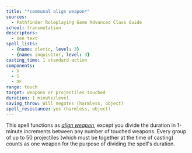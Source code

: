 ```yaml
---
title: "*communal align weapon*"
sources:
  - Pathfinder Roleplaying Game Advanced Class Guide
school: transmutation
descriptors:
  - see text
spell_lists:
  - {name: cleric, level: 3}
  - {name: inquisitor, level: 3}
casting_time: 1 standard action
components:
  - V
  - S
  - DF
range: touch
target: weapons or projectiles touched
duration: 1 minute/level
saving_throw: Will negates (harmless, object)
spell_resistance: yes (harmless, object)
---
```


This spell functions as [*align weapon*](/spells/align-weapon/), except you divide the duration in 1-minute increments between any number of touched weapons. Every group of up to 50 projectiles (which must be together at the time of casting) counts as one weapon for the purpose of dividing the spell's duration.

